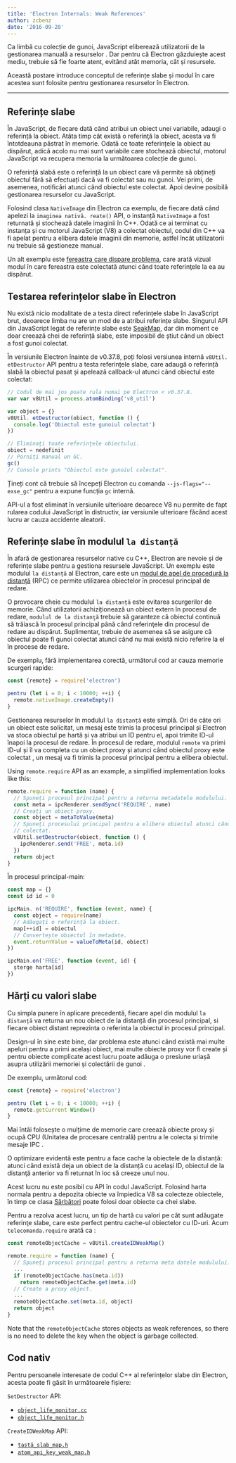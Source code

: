 ```yaml
---
title: 'Electron Internals: Weak References'
author: zcbenz
date: '2016-09-20'
---
```


Ca limbă cu colecție de gunoi, JavaScript eliberează utilizatorii de la gestionarea manuală a resurselor . Dar pentru că Electron găzduiește acest mediu, trebuie să fie foarte atent, evitând atât memoria, cât și resursele.

Această postare introduce conceptul de referințe slabe și modul în care acestea sunt folosite pentru gestionarea resurselor în Electron.

---

## Referințe slabe

În JavaScript, de fiecare dată când atribui un obiect unei variabile, adaugi o referință la obiect. Atâta timp cât există o referinţă la obiect, acesta va fi întotdeauna păstrat în memorie. Odată ce toate referințele la obiect au dispărut, adică acolo nu mai sunt variabile care stochează obiectul, motorul JavaScript va recupera memoria la următoarea colecție de gunoi.

O referință slabă este o referință la un obiect care vă permite să obțineți obiectul fără să efectuați dacă va fi colectat sau nu gunoi. Vei primi, de asemenea, notificări atunci când obiectul este colectat. Apoi devine posibilă gestionarea resurselor cu JavaScript.

Folosind clasa `NativeImage` din Electron ca exemplu, de fiecare dată când apelezi la `imaginea nativă. reate()` API, o instanță `NativeImage` a fost returnată și stochează datele imaginii în C++. Odată ce ai terminat cu instanța și cu motorul JavaScript (V8) a colectat obiectul, codul din C++ va fi apelat pentru a elibera datele imaginii din memorie, astfel încât utilizatorii nu trebuie să gestioneze manual.

Un alt exemplu este [fereastra care dispare problema](https://electronjs.org/docs/faq/#my-apps-windowtray-disappeared-after-a-few-minutes), care arată vizual modul în care fereastra este colectată atunci când toate referinţele la ea au dispărut.

## Testarea referințelor slabe în Electron

Nu există nicio modalitate de a testa direct referințele slabe în JavaScript brut, deoarece limba nu are un mod de a atribui referințe slabe. Singurul API din JavaScript legat de referințe slabe este [SeakMap](https://developer.mozilla.org/en-US/docs/Web/JavaScript/Reference/Global_Objects/WeakMap), dar din moment ce doar creează chei de referință slabe, este imposibil de știut când un obiect a fost gunoi colectat.

În versiunile Electron înainte de v0.37.8, poți folosi versiunea internă `v8Util. etDestructor` API pentru a testa referințele slabe, care adaugă o referință slabă la obiectul pasat și apelează callback-ul atunci când obiectul este colectat:

```javascript
// Codul de mai jos poate rula numai pe Electron < v0.37.8.
var var v8Util = process.atomBinding('v8_util')

var object = {}
v8Util. etDestructor(obiect, function () {
  console.log('Obiectul este gunoiul colectat')
})

// Eliminați toate referințele obiectului.
obiect = nedefinit
// Porniți manual un GC.
gc()
// Console prints "Obiectul este gunoiul colectat".
```

Țineți cont că trebuie să începeți Electron cu comanda `--js-flags="--exse_gc"` pentru a expune funcția `gc` internă.

API-ul a fost eliminat în versiunile ulterioare deoarece V8 nu permite de fapt rularea codului JavaScript în distructiv, iar versiunile ulterioare făcând acest lucru ar cauza accidente aleatorii.

## Referințe slabe în modulul `la distanță`

În afară de gestionarea resurselor native cu C++, Electron are nevoie și de referințe slabe pentru a gestiona resursele JavaScript. Un exemplu este modulul `la distanță` al Electron, care este un [modul de apel de procedură la distanță](https://en.wikipedia.org/wiki/Remote_procedure_call) (RPC) ce permite utilizarea obiectelor în procesul principal de redare.

O provocare cheie cu modulul `la distanță` este evitarea scurgerilor de memorie. Când utilizatorii achiziționează un obiect extern în procesul de redare, `modulul de la distanţă` trebuie să garanteze că obiectul continuă să trăiască în procesul principal până când referinţele din procesul de redare au dispărut. Suplimentar, trebuie de asemenea să se asigure că obiectul poate fi gunoi colectat atunci când nu mai există nicio referire la el în procese de redare.

De exemplu, fără implementarea corectă, următorul cod ar cauza memorie scurgeri rapide:

```javascript
const {remote} = require('electron')

pentru (let i = 0; i < 10000; ++i) {
  remote.nativeImage.createEmpty()
}
```

Gestionarea resurselor în modulul `la distanță` este simplă. Ori de câte ori un obiect este solicitat, un mesaj este trimis la procesul principal și Electron va stoca obiectul pe hartă și va atribui un ID pentru el, apoi trimite ID-ul înapoi la procesul de redare. În procesul de redare, modulul `remote` va primi ID-ul și îl va completa cu un obiect proxy și atunci când obiectul proxy este colectat , un mesaj va fi trimis la procesul principal pentru a elibera obiectul.

Using `remote.require` API as an example, a simplified implementation looks like this:

```javascript
remote.require = function (name) {
  // Spuneți procesul principal pentru a returna metadatele modulului.
  const meta = ipcRenderer.sendSync('REQUIRE', nume)
  // Creați un obiect proxy.
  const object = metaToValue(meta)
  // Spuneți procesului principal pentru a elibera obiectul atunci când obiectul proxy este gunoi
  // colectat.
  v8Util.setDestructor(obiect, function () {
    ipcRenderer.send('FREE', meta.id)
  })
  return object
}
```

În procesul principal-main:

```javascript
const map = {}
const id id = 0

ipcMain. n('REQUIRE', function (event, name) {
  const object = require(name)
  // Adăugați o referință la obiect.
  map[++id] = obiectul
  // Convertește obiectul în metadate.
  event.returnValue = valueToMeta(id, obiect)
})

ipcMain.on('FREE', function (event, id) {
  șterge harta[id]
})
```

## Hărți cu valori slabe

Cu simpla punere în aplicare precedentă, fiecare apel din modulul `la distanță` va returna un nou obiect de la distanță din procesul principal, si fiecare obiect distant reprezinta o referinta la obiectul in procesul principal.

Design-ul în sine este bine, dar problema este atunci când există mai multe apeluri pentru a primi același obiect, mai multe obiecte proxy vor fi create și pentru obiecte complicate acest lucru poate adăuga o presiune uriașă asupra utilizării memoriei și colectării de gunoi .

De exemplu, următorul cod:

```javascript
const {remote} = require('electron')

pentru (let i = 0; i < 10000; ++i) {
  remote.getCurrent Window()
}
```

Mai întâi folosește o mulțime de memorie care creează obiecte proxy și ocupă CPU (Unitatea de procesare centrală) pentru a le colecta și trimite mesaje IPC .

O optimizare evidentă este pentru a face cache la obiectele de la distanță: atunci când există deja un obiect de la distanță cu același ID, obiectul de la distanţă anterior va fi returnat în loc să creeze unul nou.

Acest lucru nu este posibil cu API în codul JavaScript. Folosind harta normala pentru a depozita obiecte va împiedica V8 sa colecteze obiectele, în timp ce clasa [Sărbători](https://developer.mozilla.org/en-US/docs/Web/JavaScript/Reference/Global_Objects/WeakMap) poate folosi doar obiecte ca chei slabe.

Pentru a rezolva acest lucru, un tip de hartă cu valori pe cât sunt adăugate referinţe slabe, care este perfect pentru cache-ul obiectelor cu ID-uri. Acum `telecomanda.require` arată ca :

```javascript
const remoteObjectCache = v8Util.createIDWeakMap()

remote.require = function (name) {
  // Spuneți procesul principal pentru a returna meta datele modulului.
  ...
  if (remoteObjectCache.has(meta.id))
    return remoteObjectCache.get(meta.id)
  // Create a proxy object.
  ...
  remoteObjectCache.set(meta.id, object)
  return object
}
```

Note that the `remoteObjectCache` stores objects as weak references, so there is no need to delete the key when the object is garbage collected.

## Cod nativ

Pentru persoanele interesate de codul C++ al referințelor slabe din Electron, acesta poate fi găsit în următoarele fișiere:

`SetDestructor` API:

* [`object_life_monitor.cc`](https://github.com/electron/electron/blob/v1.3.4/atom/common/api/object_life_monitor.cc)
* [`object_life_monitor.h`](https://github.com/electron/electron/blob/v1.3.4/atom/common/api/object_life_monitor.h)

`CreateIDWeakMap` API:

* [`tastă_slab_map.h`](https://github.com/electron/electron/blob/v1.3.4/atom/common/key_weak_map.h)
* [`atom_api_key_weak_map.h`](https://github.com/electron/electron/blob/v1.3.4/atom/common/api/atom_api_key_weak_map.h)

